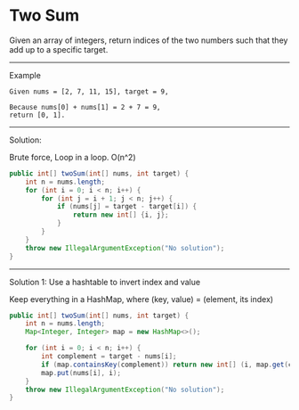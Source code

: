# Two Sum

Given an array of integers, return indices of the two numbers such that they add up to a specific target.

---

Example

```
Given nums = [2, 7, 11, 15], target = 9,

Because nums[0] + nums[1] = 2 + 7 = 9,
return [0, 1].
```

---

Solution:

Brute force, Loop in a loop. O(n^2)

```java
public int[] twoSum(int[] nums, int target) {
    int n = nums.length;
    for (int i = 0; i < n; i++) {
        for (int j = i + 1; j < n; j++) {
            if (nums[j] = target - target[i]) {
                return new int[] {i, j};
            }
        }
    }
    throw new IllegalArgumentException("No solution");
}
```

---

Solution 1: Use a hashtable to invert index and value

Keep everything in a HashMap, where (key, value) = (element, its index)

```java
public int[] twoSum(int[] nums, int target) {
    int n = nums.length;
    Map<Integer, Integer> map = new HashMap<>();

    for (int i = 0; i < n; i++) {
        int complement = target - nums[i];
        if (map.containsKey(complement)) return new int[] (i, map.get(complement));
        map.put(nums[i], i);
    }
    throw new IllegalArgumentException("No solution");
}
```
